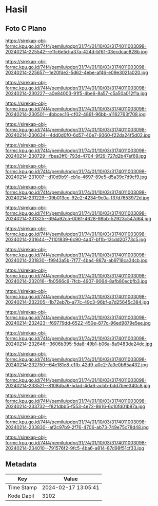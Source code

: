 # Hasil

## Foto C Plano

https://sirekap-obj-formc.kpu.go.id/74f4/pemilu/pdpr/31/74/01/10/03/3174011003098-20240214-225542--e11c6e5d-a37a-424d-bf61-03ecdcac828b.jpg

https://sirekap-obj-formc.kpu.go.id/74f4/pemilu/pdpr/31/74/01/10/03/3174011003098-20240214-225657--1e20fde2-5d62-4ebe-af46-e09e3021a020.jpg

https://sirekap-obj-formc.kpu.go.id/74f4/pemilu/pdpr/31/74/01/10/03/3174011003098-20240214-230227--a0e84003-91f5-4be6-8a57-c5a50a012f1a.jpg

https://sirekap-obj-formc.kpu.go.id/74f4/pemilu/pdpr/31/74/01/10/03/3174011003098-20240214-230501--4bbcec16-cf02-4891-96bb-a1162763f708.jpg

https://sirekap-obj-formc.kpu.go.id/74f4/pemilu/pdpr/31/74/01/10/03/3174011003098-20240214-230634--4dd0d0f0-6d57-40e7-9360-f22da24f5d02.jpg

https://sirekap-obj-formc.kpu.go.id/74f4/pemilu/pdpr/31/74/01/10/03/3174011003098-20240214-230729--fbea3ff0-793d-4704-9f29-727d2b47ef69.jpg

https://sirekap-obj-formc.kpu.go.id/74f4/pemilu/pdpr/31/74/01/10/03/3174011003098-20240214-231007--d10d9b91-cb1e-4697-89e5-d5a39c7d9cf9.jpg

https://sirekap-obj-formc.kpu.go.id/74f4/pemilu/pdpr/31/74/01/10/03/3174011003098-20240214-231229--09b013cd-92e2-4234-9c0a-f37d7653972d.jpg

https://sirekap-obj-formc.kpu.go.id/74f4/pemilu/pdpr/31/74/01/10/03/3174011003098-20240214-231325--694a92c5-0061-4628-98bb-52923c547d64.jpg

https://sirekap-obj-formc.kpu.go.id/74f4/pemilu/pdpr/31/74/01/10/03/3174011003098-20240214-231644--71101839-6c90-4a47-bf1b-13cdd20773c5.jpg

https://sirekap-obj-formc.kpu.go.id/74f4/pemilu/pdpr/31/74/01/10/03/3174011003098-20240214-231830--f9943a5b-7f77-4ba4-887a-ab9718ca34cb.jpg

https://sirekap-obj-formc.kpu.go.id/74f4/pemilu/pdpr/31/74/01/10/03/3174011003098-20240214-232016--fb0566c6-7fcb-4907-9064-8afb80ecbfb3.jpg

https://sirekap-obj-formc.kpu.go.id/74f4/pemilu/pdpr/31/74/01/10/03/3174011003098-20240214-232205--1b72eb7b-a77c-49c3-96bf-a7d25645c384.jpg

https://sirekap-obj-formc.kpu.go.id/74f4/pemilu/pdpr/31/74/01/10/03/3174011003098-20240214-232423--f69779dd-6522-450e-877c-96ed9879e5ee.jpg

https://sirekap-obj-formc.kpu.go.id/74f4/pemilu/pdpr/31/74/01/10/03/3174011003098-20240214-232646--3606b395-5da8-49b1-b06a-8a9483de24dc.jpg

https://sirekap-obj-formc.kpu.go.id/74f4/pemilu/pdpr/31/74/01/10/03/3174011003098-20240214-232750--64e181e8-c1fb-42d9-a0c2-7a3e0b65a432.jpg

https://sirekap-obj-formc.kpu.go.id/74f4/pemilu/pdpr/31/74/01/10/03/3174011003098-20240214-233521--8108dba6-5dad-4da6-acbb-bdd7bee340c8.jpg

https://sirekap-obj-formc.kpu.go.id/74f4/pemilu/pdpr/31/74/01/10/03/3174011003098-20240214-233732--f821dbb5-f553-4e72-8616-6c10fd01b87a.jpg

https://sirekap-obj-formc.kpu.go.id/74f4/pemilu/pdpr/31/74/01/10/03/3174011003098-20240214-233830--af2c97b9-2f76-4706-ab73-749e75c78d48.jpg

https://sirekap-obj-formc.kpu.go.id/74f4/pemilu/pdpr/31/74/01/10/03/3174011003098-20240214-234010--791576f2-9fc5-4ba6-a814-87d98f51cf33.jpg


## Metadata

| Key        | Value               |
| ---------- | ------------------- |
| Time Stamp | 2024-02-17 13:05:41 |
| Kode Dapil | 3102                |



